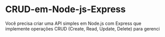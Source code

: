 # CRUD-em-Node-js-Express
Você precisa criar uma API simples em Node.js com Express que implemente operações CRUD (Create, Read, Update, Delete) para gerenci


